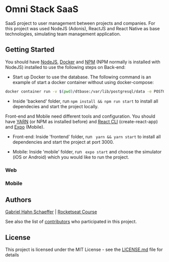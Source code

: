 # Omni Stack SaaS

SaaS project to user management between projects and companies. For this project was used NodeJS (Adonis), ReactJS and React Native as base technologies, simulating team management application.

## Getting Started

You should have [NodeJS](https://nodejs.org/en/), [Docker](https://www.docker.com/get-started) and [NPM](https://www.npmjs.com/) (NPM normally is installed with NodeJS) installed to use the following steps on Back-end:

- Start up Docker to use the database. The following command is an example of start a docker container without using docker-compose:

```sh
docker container run -v $(pwd)/dtbase:/var/lib/postgresql/data -e POSTGRES_USER=postgres -e POSTGRES_PASSWORD=docker -e POSTGRES_DB=adonis -p 7777:5432 postgres
```

- Inside 'backend' folder, run ``` npm install && npm run start ``` to install all dependecies and start the project locally.

Front-end and Mobile need different tools and configuration. You should have [YARN](https://yarnpkg.com/) (or NPM as installed before) and [React CLI](https://pt-br.reactjs.org/docs/create-a-new-react-app.html#create-react-app) (create-react-app) and [Expo](https://expo.io/) (Mobile).

- Front-end: Inside 'frontend' folder, run ``` yarn && yarn start``` to install all dependencies and start the project at port 3000.

- Mobile: Inside 'mobile' folder, run ``` expo start``` and choose the simulator (iOS or Android) which you would like to run the project.

### Web

### Mobile

## Authors

[Gabriel Hahn Schaeffer](https://github.com/gabriel-hahn/) | [Rocketseat Course](https://github.com/Rocketseat)

See also the list of [contributors](https://github.com/gabriel-hahn/omni-stack-saas/contributors) who participated in this project.

## License

This project is licensed under the MIT License - see the [LICENSE.md](LICENSE) file for details
